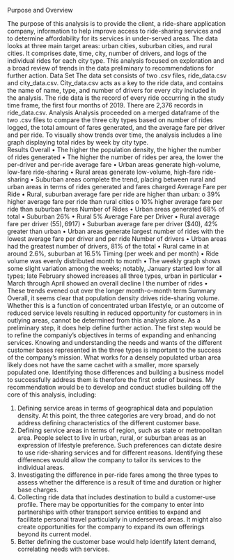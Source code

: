 Purpose and Overview 

The purpose of this analysis is to provide the client, a ride-share application company, information to help improve access to ride-sharing services and to determine affordability for its services in under-served areas.   The data looks at three main target areas: urban cities, suburban cities, and rural cities. It comprises date, time, city, number of drivers, and logs of the individual rides for each city type.  This analysis focused on exploration and a broad review of trends in the data preliminary to recommendations for further action.
Data Set
The data set consists of two .csv files, ride_data.csv and city_data.csv.  City_data.csv acts as a key to the ride data, and contains the name of name, type, and number of drivers for every city included in the analysis.  The ride data is the record of every ride occurring in the study time frame, the first four months of 2019. There are 2,376 records in ride_data.csv.
Analysis
Analysis proceeded on a merged dataframe of the two .csv files to compare the three city types based on number of rides logged, the total amount of fares generated, and the average fare per driver and per ride. To visually show trends over time, the analysis includes a line graph displaying total rides by week by city type.   
Results 
Overall
•	The higher the population density, the higher the number of rides generated
•	The higher the number of rides per area, the lower the per-driver and per-ride average fare
•	Urban areas generate high-volume, low-fare ride-sharing
•	Rural areas generate low-volume, high-fare ride-sharing
•	Suburban areas complete the trend, placing between rural and urban areas in terms of rides generated and fares charged
Average Fare per Ride
•	Rural, suburban average fare per ride are higher than urban:
o	39% higher average fare per ride than rural cities
o	10% higher average fare per ride than suburban fares 
Number of Rides 
•	Urban areas generated 68% of total
•	Suburban 26%
•	Rural 5%
Average Fare per Driver
•	Rural average fare per driver ($55), 69% greater than urban ($17)
•	Suburban average fare per driver ($40), 42% greater than urban 
•	Urban areas generate largest number of rides with the lowest average fare per driver and per ride
Number of drivers
•	Urban areas had the greatest number of drivers, 81% of the total
•	Rural came in at around 2.6%, suburban at 16.5%
Timing (per week and per month)
•	Ride volume was evenly distributed month to month
•	The weekly graph shows some slight variation among the weeks; notably, January started low for all types; late February showed increases all three types, urban in particular
•	March through April showed an overall decline I the number of rides
•	These trends evened out over the longer month-o-month term
Summary
Overall, it seems clear that population density drives ride-sharing volume. Whether this is a function of concentrated urban lifestyle, or an outcome of reduced service levels resulting in reduced opportunity for customers in in outlying areas, cannot be determined from this analysis alone.  As a preliminary step, it does help define further action. The first step would be to refine the companiy’s objectives in terms of expanding and enhancing services.  Knowing and understanding the needs and wants of the different customer bases represented in the three types is important to the success of the company’s mission. What works for a densely populated urban area likely does not have the same cachet with a smaller, more sparsely populated one. Identifying those differences and building a business model to successfully address them is therefore the first order of business. 
My recommendation would be to develop and conduct studies building off the core of this analysis, including:
1.	Defining service areas in terms of geographical data and population density.  At this point, the three categories are very broad, and do not address defining characteristics of the different customer base.
2.	Defining service areas in terms of region, such as state or metropolitan area. People select to live in urban, rural, or suburban areas as an expression of lifestyle preference.  Such preferences can dictate desire to use ride-sharing services and for different reasons.  Identifying these differences would allow the company to tailor its services to the individual areas.
3.	Investigating the difference in per-ride fares among the three types to assess whether the difference is a result of time and duration or higher base charges.
4.	Collecting ride data that includes destination to build a customer-use profile.  There may be opportunities for the company to enter into partnerships with other transport service entities to expand and facilitate personal travel particularly in underserved areas.  It might also create opportunities for the company to expand its own offerings beyond its current model. 
5.	Better defining the customer base would help identify latent demand, correlating needs with services. 
